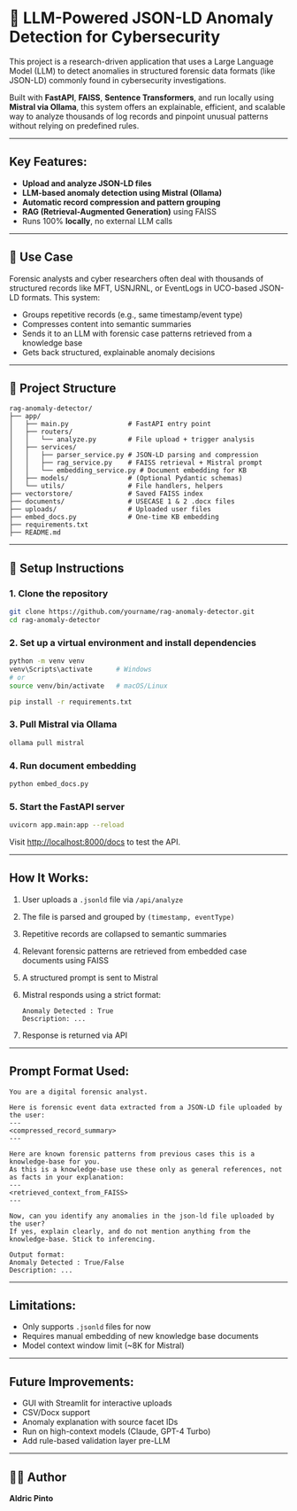 # 🔐 LLM-Powered JSON-LD Anomaly Detection for Cybersecurity

This project is a research-driven application that uses a Large Language Model (LLM) to detect anomalies in structured forensic data formats (like JSON-LD) commonly found in cybersecurity investigations.

Built with **FastAPI**, **FAISS**, **Sentence Transformers**, and run locally using **Mistral via Ollama**, this system offers an explainable, efficient, and scalable way to analyze thousands of log records and pinpoint unusual patterns without relying on predefined rules.

---

## Key Features:

*  **Upload and analyze JSON-LD files**
*  **LLM-based anomaly detection using Mistral (Ollama)**
*  **Automatic record compression and pattern grouping**
* **RAG (Retrieval-Augmented Generation)** using FAISS
* Runs 100% **locally**, no external LLM calls

---

## 🧠 Use Case

Forensic analysts and cyber researchers often deal with thousands of structured records like MFT, USNJRNL, or EventLogs in UCO-based JSON-LD formats. This system:

* Groups repetitive records (e.g., same timestamp/event type)
* Compresses content into semantic summaries
* Sends it to an LLM with forensic case patterns retrieved from a knowledge base
* Gets back structured, explainable anomaly decisions

---

## 📁 Project Structure

```
rag-anomaly-detector/
├── app/
│   ├── main.py               # FastAPI entry point
│   ├── routers/
│   │   └── analyze.py        # File upload + trigger analysis
│   ├── services/
│   │   ├── parser_service.py # JSON-LD parsing and compression
│   │   ├── rag_service.py    # FAISS retrieval + Mistral prompt
│   │   └── embedding_service.py # Document embedding for KB
│   ├── models/               # (Optional Pydantic schemas)
│   └── utils/                # File handlers, helpers
├── vectorstore/              # Saved FAISS index
├── documents/                # USECASE 1 & 2 .docx files
├── uploads/                  # Uploaded user files
├── embed_docs.py             # One-time KB embedding
├── requirements.txt
├── README.md
```

---

## 🚀 Setup Instructions

### 1. Clone the repository

```bash
git clone https://github.com/yourname/rag-anomaly-detector.git
cd rag-anomaly-detector
```

### 2. Set up a virtual environment and install dependencies

```bash
python -m venv venv
venv\Scripts\activate      # Windows
# or
source venv/bin/activate   # macOS/Linux

pip install -r requirements.txt
```

### 3. Pull Mistral via Ollama

```bash
ollama pull mistral
```

### 4. Run document embedding

```bash
python embed_docs.py
```

### 5. Start the FastAPI server

```bash
uvicorn app.main:app --reload
```

Visit [http://localhost:8000/docs](http://localhost:8000/docs) to test the API.

---

## How It Works:

1. User uploads a `.jsonld` file via `/api/analyze`
2. The file is parsed and grouped by `(timestamp, eventType)`
3. Repetitive records are collapsed to semantic summaries
4. Relevant forensic patterns are retrieved from embedded case documents using FAISS
5. A structured prompt is sent to Mistral
6. Mistral responds using a strict format:

   ```
   Anomaly Detected : True
   Description: ...
   ```
7. Response is returned via API

---

## Prompt Format Used:

```
You are a digital forensic analyst.

Here is forensic event data extracted from a JSON-LD file uploaded by the user:
---
<compressed_record_summary>
---

Here are known forensic patterns from previous cases this is a knowledge-base for you.
As this is a knowledge-base use these only as general references, not as facts in your explanation:
---
<retrieved_context_from_FAISS>
---

Now, can you identify any anomalies in the json-ld file uploaded by the user?
If yes, explain clearly, and do not mention anything from the knowledge-base. Stick to inferencing.

Output format:
Anomaly Detected : True/False
Description: ...
```

---

## Limitations:

* Only supports `.jsonld` files for now
* Requires manual embedding of new knowledge base documents
* Model context window limit (\~8K for Mistral)

---

## Future Improvements:

* GUI with Streamlit for interactive uploads
* CSV/Docx support
* Anomaly explanation with source facet IDs
* Run on high-context models (Claude, GPT-4 Turbo)
* Add rule-based validation layer pre-LLM

---

## 👨‍💻 Author

**Aldric Pinto**
